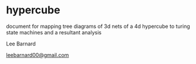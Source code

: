 # hypercube

document for mapping tree diagrams of 3d nets of a 4d hypercube to turing state machines and a resultant analysis

Lee Barnard

leebarnard00@gmail.com
